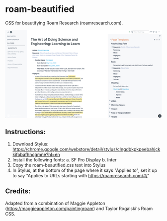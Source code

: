 # roam-beautified
CSS for beautifying Roam Research (roamresearch.com).

<img src="roam-beautified-screenshot.png" width="1000">

## Instructions:
1. Download Stylus: https://chrome.google.com/webstore/detail/stylus/clngdbkpkpeebahjckkjfobafhncgmne?hl=en
2. Install the following fonts:
  a. SF Pro Display
  b. Inter
3. Copy the roam-beautified.css text into Stylus
4. In Stylus, at the bottom of the page where it says "Applies to", set it up to say "Applies to URLs starting with https://roamresearch.com/#/"

## Credits:
Adapted from a combination of Maggie Appleton (https://maggieappleton.com/paintingroam) and Taylor Rogalski's Roam CSS.
